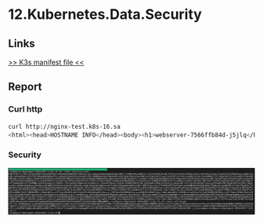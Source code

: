 # 12.Kubernetes.Data.Security

## Links

[>> K3s manifest file <<](https://github.com/Eugene-Solovey/sa.it-academy.by/blob/md-sa2-22-22/Eugene_Solovey/12.Kubernetes.Data.Security/app.yml)


## Report

### Curl http

```bash
curl http://nginx-test.k8s-16.sa
<html><head>HOSTNAME INFO</head><body><h1>webserver-7566ffb84d-j5jlq</h1></body></html>
```

### Security

![id](id.png)
